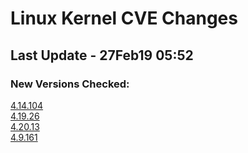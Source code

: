 
# **Linux Kernel CVE Changes**

## Last Update - 27Feb19 05:52

### **New Versions Checked:**

[4.14.104](streams/4.14)  
[4.19.26](streams/4.19)  
[4.20.13](streams/4.20)  
[4.9.161](streams/4.9)  


